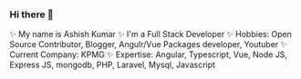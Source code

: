 ### Hi there 👋

✨ My name is Ashish Kumar
✨ I'm a Full Stack Developer
✨ Hobbies: Open Source Contributor, Blogger, Angulr/Vue Packages developer, Youtuber
✨ Current Company: KPMG
✨ Expertise: Angular, Typescript, Vue, Node JS, Express JS, mongodb, PHP, Laravel, Mysql, Javascript

<!--
**devashishkumar/devashishkumar** is a ✨ _special_ ✨ repository because its `README.md` (this file) appears on your GitHub profile.

Here are some ideas to get you started:

- 🔭 I’m currently working on ...
- 🌱 I’m currently learning ...
- 👯 I’m looking to collaborate on ...
- 🤔 I’m looking for help with ...
- 💬 Ask me about ...
- 📫 How to reach me: ...
- 😄 Pronouns: ...
- ⚡ Fun fact: ...
-->
